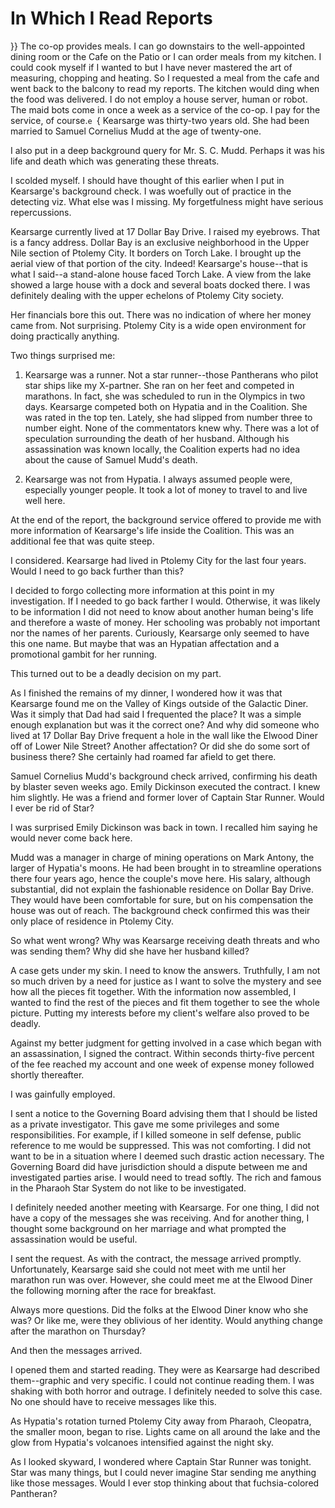 
# In Which I Read Reports
}}
The co-op provides meals. I can go downstairs to the
well-appointed dining room or the Cafe on the Patio or I can order meals
from my kitchen. I could cook myself if I wanted to but I have never
mastered the art of measuring, chopping and heating. So I requested a
meal from the cafe and went back to the balcony to read my reports. The
kitchen would ding when the food was delivered. I do not employ a house
server, human or robot. The maid bots come in once a week as a service
of the co-op. I pay for the service, of course.`e
`{
Kearsarge was thirty-two years old. She had been married to Samuel
Cornelius Mudd at the age of twenty-one.

I also put in a deep background query for Mr. S. C. Mudd. Perhaps it
was his life and death which was generating these threats.

I scolded myself.  I should have thought of this earlier when I put in
Kearsarge's background check. I was woefully out of practice in the
detecting viz.  What else was I missing. My forgetfulness might have
serious repercussions.

Kearsarge currently lived at 17 Dollar Bay Drive. I raised my
eyebrows.  That is a fancy address. Dollar Bay is an exclusive
neighborhood in the Upper Nile section of Ptolemy City. It borders on
Torch Lake. I brought up the aerial view of that portion of the
city. Indeed! Kearsarge's house--that is what I said--a
stand-alone house faced Torch Lake. A view from the lake showed a
large house with a dock and several boats docked there. I was
definitely dealing with the upper echelons of Ptolemy City society.

Her financials bore this out. There was no indication of where her
money came from. Not surprising. Ptolemy City is a wide open
environment for doing practically anything.

Two things surprised me:

1.  Kearsarge was a runner. Not a star runner--those Pantherans who
    pilot star ships like my X-partner. She ran on her feet and
    competed in marathons. In fact, she was scheduled to run in the
    Olympics in two days. Kearsarge competed both on Hypatia and in the
    Coalition. She was rated in the top ten. Lately, she had slipped
    from number three to number eight. None of the commentators knew
    why. There was a lot of speculation surrounding the death of her
    husband. Although his assassination was known locally, the
    Coalition experts had no idea about the cause of Samuel Mudd's death.

2.  Kearsarge was not from Hypatia. I always assumed people were,
    especially younger people. It took a lot of money to travel to and
    live well here.

At the end of the report, the background service offered to provide me
with more information of Kearsarge's life inside the Coalition. This
was an additional fee that was quite steep.

I considered. Kearsarge had lived in Ptolemy City for the last four
years. Would I need to go back further than this?

I decided to forgo collecting more information at this point in my
investigation. If I needed to go back farther I would. Otherwise, it
was likely to be information I did not need to know about another
human being's life and therefore a waste of money. Her schooling was
probably not important nor the names of her parents. Curiously,
Kearsarge only seemed to have this one name. But maybe that was an
Hypatian affectation and a promotional gambit for her running.

This turned out to be a deadly decision on my part.

As I finished the remains of my dinner, I wondered how it was that
Kearsarge found me on the Valley of Kings outside of the Galactic
Diner.  Was it simply that Dad had said I frequented the place? It was
a simple enough explanation but was it the correct one? And why did
someone who lived at 17 Dollar Bay Drive frequent a hole in the wall
like the Elwood Diner off of Lower Nile Street? Another affectation?
Or did she do some sort of business there? She certainly had roamed
far afield to get there.

Samuel Cornelius Mudd's background check arrived, confirming his death
by blaster seven weeks ago. Emily Dickinson executed the contract. I
knew him slightly. He was a friend and former lover of Captain Star
Runner. Would I ever be rid of Star?

I was surprised Emily Dickinson was back in town. I recalled him
saying he would never come back here.

Mudd was a manager in charge of mining operations on Mark Antony, the
larger of Hypatia's moons. He had been brought in to streamline
operations there four years ago, hence the couple's move here. His
salary, although substantial, did not explain the fashionable
residence on Dollar Bay Drive. They would have been comfortable for
sure, but on his compensation the house was out of reach. The
background check confirmed this was their only place of residence in
Ptolemy City.

So what went wrong? Why was Kearsarge receiving death threats and who
was sending them? Why did she have her husband killed?

A case gets under my skin. I need to know the answers. Truthfully, I
am not so much driven by a need for justice as I want to solve the
mystery and see how all the pieces fit together. With the information
now assembled, I wanted to find the rest of the pieces and fit them
together to see the whole picture. Putting my interests before my
client's welfare also proved to be deadly.

Against my better judgment for getting involved in a case which began
with an assassination, I signed the contract. Within seconds
thirty-five percent of the fee reached my account and one week of
expense money followed shortly thereafter.

I was gainfully employed.

I sent a notice to the Governing Board advising them that I should be
listed as a private investigator. This gave me some privileges and
some responsibilities. For example, if I killed someone in self
defense, public reference to me would be suppressed. This was not
comforting. I did not want to be in a situation where I deemed such
drastic action necessary. The Governing Board did have jurisdiction
should a dispute between me and investigated parties arise. I would need to
tread softly. The rich and famous in the Pharaoh Star System do not
like to be investigated.

I definitely needed
another meeting with Kearsarge. For one thing, I did not have a copy
of the messages she was receiving. And for another thing, I thought
some background on her marriage and what prompted the assassination
would be useful.

I sent the request. As with the contract, the message arrived
promptly.  Unfortunately, Kearsarge said she could not meet with me
until her marathon run was over. However, she could meet me at the
Elwood Diner the following morning after the race for breakfast.

Always more questions. Did the folks at the Elwood Diner know who she
was? Or like me, were they oblivious of her identity. Would anything
change after the marathon on Thursday?

And then the messages arrived.

I opened them and started reading. They were as Kearsarge had
described them--graphic and very specific. I could not continue
reading them. I was shaking with both horror and outrage. I definitely
needed to solve this case. No one should have to receive messages like
this.

As Hypatia's rotation turned Ptolemy City away from Pharaoh,
Cleopatra, the smaller moon, began to rise. Lights came on all around
the lake and the glow from Hypatia's volcanoes intensified against the
night sky.

As I looked skyward, I wondered where Captain Star Runner was
tonight. Star was many things, but I could never imagine Star sending
me anything like those messages. Would I ever stop thinking about that fuchsia-colored
Pantheran? 
